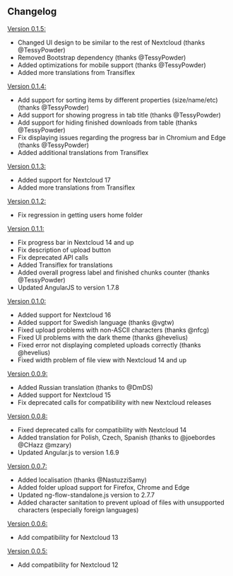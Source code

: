 Changelog
-------------
[Version 0.1.5:](https://github.com/e-alfred/flowupload/releases/tag/0.1.5)
- Changed UI design to be similar to the rest of Nextcloud (thanks @TessyPowder)
- Removed Bootstrap dependency (thanks @TessyPowder)
- Added optimizations for mobile support (thanks @TessyPowder)
- Added more translations from Transiflex

[Version 0.1.4:](https://github.com/e-alfred/flowupload/releases/tag/0.1.4)
- Add support for sorting items by different properties (size/name/etc) (thanks @TessyPowder)
- Add support for showing progress in tab title (thanks @TessyPowder)
- Add support for hiding finished downloads from table (thanks @TessyPowder)
- Fix displaying issues regarding the progress bar in Chromium and Edge (thanks @TessyPowder)
- Added additional translations from Transiflex

[Version 0.1.3:](https://github.com/e-alfred/flowupload/releases/tag/0.1.3)
- Added support for Nextcloud 17
- Added more translations from Transiflex

[Version 0.1.2:](https://github.com/e-alfred/flowupload/releases/tag/0.1.2)
- Fix regression in getting users home folder

[Version 0.1.1:](https://github.com/e-alfred/flowupload/releases/tag/0.1.1)
- Fix progress bar in Nextcloud 14 and up
- Fix description of upload button
- Fix deprecated API calls
- Added Transiflex for translations
- Added overall progress label and finished chunks counter (thanks @TessyPowder)
- Updated AngularJS to version 1.7.8

[Version 0.1.0:](https://github.com/e-alfred/flowupload/releases/tag/0.1.0)
- Added support for Nextcloud 16
- Added support for Swedish language (thanks @vgtw)
- Fixed upload problems with non-ASCII characters (thanks @nfcg)
- Fixed UI problems with the dark theme (thanks @hevelius)
- Fixed error not displaying completed uploads correctly (thanks @hevelius)
- Fixed width problem of file view with Nextcloud 14 and up

[Version 0.0.9:](https://github.com/e-alfred/flowupload/releases/tag/0.0.9)
- Added Russian translation (thanks to @DmDS)
- Added support for Nextcloud 15
- Fix deprecated calls for compatibility with new Nextcloud releases

[Version 0.0.8:](https://github.com/e-alfred/flowupload/releases/tag/0.0.8)
- Fixed deprecated calls for compatibility with Nextcloud 14
- Added translation for Polish, Czech, Spanish (thanks to @joebordes @CHazz @mzary)
- Updated Angular.js to version 1.6.9

[Version 0.0.7:](https://github.com/e-alfred/flowupload/releases/tag/0.0.7)
- Added localisation (thanks @NastuzziSamy)
- Added folder upload support for Firefox, Chrome and Edge
- Updated ng-flow-standalone.js version to 2.7.7
- Added character sanitation to prevent upload of files with unsupported characters (especially foreign languages)

[Version 0.0.6:](https://github.com/e-alfred/flowupload/releases/tag/0.0.6)
- Add compatibility for Nextcloud 13

[Version 0.0.5:](https://github.com/e-alfred/flowupload/releases/tag/0.0.5)
- Add compatibility for Nextcloud 12

